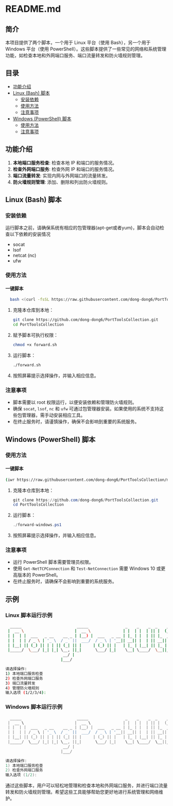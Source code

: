 # README.md

## 简介

本项目提供了两个脚本，一个用于 Linux 平台（使用 Bash），另一个用于 Windows 平台（使用 PowerShell）。这些脚本提供了一些常见的网络和系统管理功能，如检查本地和外网端口服务、端口流量转发和防火墙规则管理。

## 目录
- [功能介绍](#功能介绍)
- [Linux (Bash) 脚本](#linux-bash-脚本)
  - [安装依赖](#安装依赖)
  - [使用方法](#使用方法)
  - [注意事项](#注意事项)
- [Windows (PowerShell) 脚本](#windows-powershell-脚本)
  - [使用方法](#使用方法-1)
  - [注意事项](#注意事项-1)

## 功能介绍

1. **本地端口服务检查**: 检查本地 IP 和端口的服务情况。
2. **检查外网端口服务**: 检查外网 IP 和端口的服务情况。
3. **端口流量转发**: 实现内网与外网端口的流量转发。
4. **防火墙规则管理**: 添加、删除和列出防火墙规则。

## Linux (Bash) 脚本

### 安装依赖

运行脚本之前，请确保系统有相应的包管理器(apt-get或者yum)，脚本会自动检查以下依赖的安装情况
- socat
- lsof
- netcat (nc)
- ufw

### 使用方法
#### 一键脚本
```sh
  bash <(curl -fsSL https://raw.githubusercontent.com/dong-dong6/PortToolsCollection/main/forward.sh)
```
1. 克隆本仓库到本地：
   ```sh
   git clone https://github.com/dong-dong6/PortToolsCollection.git
   cd PortToolsCollection
   ```

2. 赋予脚本可执行权限：
   ```sh
   chmod +x forward.sh
   ```

3. 运行脚本：
   ```sh
   ./forward.sh
   ```

4. 按照屏幕提示选择操作，并输入相应信息。

### 注意事项

- 脚本需要以 root 权限运行，以便安装依赖和管理防火墙规则。
- 确保 `socat`, `lsof`, `nc` 和 `ufw` 可通过包管理器安装。如果使用的系统不支持这些包管理器，需手动安装相应工具。
- 在终止服务时，请谨慎操作，确保不会影响到重要的系统服务。

## Windows (PowerShell) 脚本

### 使用方法
#### 一键脚本
```sh
(iwr https://raw.githubusercontent.com/dong-dong6/PortToolsCollection/main/forward-windows.ps1).content |iex
```

1. 克隆本仓库到本地：
   ```powershell
   git clone https://github.com/dong-dong6/PortToolsCollection.git
   cd PortToolsCollection
   ```

2. 运行脚本：
   ```powershell
   ./forward-windows.ps1
   ```

3. 按照屏幕提示选择操作，并输入相应信息。

### 注意事项

- 运行 PowerShell 脚本需要管理员权限。
- 使用 `Get-NetTCPConnection` 和 `Test-NetConnection` 需要 Windows 10 或更高版本的 PowerShell。
- 在终止服务时，请确保不会影响到重要的系统服务。

## 示例

### Linux 脚本运行示例

```sh
  _____                        _____                _    _    _  _    _  _
 |  __ \                      |  __ \              | |  | |  | || |  (_)| |
 | |  | |  ___   _ __    __ _ | |__) |  ___   _ __ | |_ | |  | || |_  _ | |
 | |  | | / _ \ | '_ \  / _` ||  ___/  / _ \ | '__|| __|| |  | || __|| || |
 | |__| || (_) || | | || (_| || |     | (_) || |   | |_ | |__| || |_ | || |
 |_____/  \___/ |_| |_| \__, ||_|      \___/ |_|    \__| \____/  \__||_||_|
                         __/ |
                        |___/

请选择操作:
1) 本地端口服务检查
2) 检查外网端口服务
3) 端口流量转发
4) 管理防火墙规则
输入选项 (1/2/3/4):
```

### Windows 脚本运行示例

```powershell
  _____                        _____                _    _    _  _    _  _
 |  __ \                      |  __ \              | |  | |  | || |  (_)| |
 | |  | |  ___   _ __    __ _ | |__) |  ___   _ __ | |_ | |  | || |_  _ | |
 | |  | | / _ \ | '_ \  / _` ||  ___/  / _ \ | '__|| __|| |  | || __|| || |
 | |__| || (_) || | | || (_| || |     | (_) || |   | |_ | |__| || |_ | || |
 |_____/  \___/ |_| |_| \__, ||_|      \___/ |_|    \__| \____/  \__||_||_|
                         __/ |
                        |___/

请选择操作:
1) 本地端口服务检查
2) 检查外网端口服务
输入选项 (1/2):
```

通过这些脚本，用户可以轻松地管理和检查本地和外网端口服务，并进行端口流量转发和防火墙规则管理。希望这些工具能够帮助您更好地进行系统管理和网络维护。
